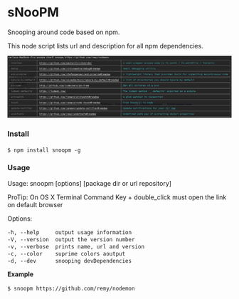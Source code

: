 # sNooPM

Snooping around code based on npm.

This node script lists url and description for all npm dependencies.

![Alt vmware](https://github.com/carvilsi/snoopm/raw/master/img.png)

### Install

 `$ npm install snoopm -g`


### Usage

Usage: snoopm [options] [package dir or url repository]  

ProTip: On OS X Terminal Command Key + double_click must open the link on default browser

Options:

    -h, --help     output usage information
    -V, --version  output the version number
    -v, --verbose  prints name, url and version
    -c, --color    suprime colors aoutput
    -d, --dev      snooping devDependencies


**Example**

`$ snoopm https://github.com/remy/nodemon`
